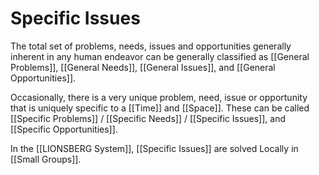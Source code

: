 # Specific Issues

The total set of problems, needs, issues and opportunities generally inherent in any human endeavor can be generally classified as [[General Problems]], [[General Needs]], [[General Issues]], and [[General Opportunities]]. 

Occasionally, there is a very unique problem, need, issue or opportunity that is uniquely specific to a [[Time]] and [[Space]]. These can be called [[Specific Problems]] / [[Specific Needs]] /  [[Specific Issues]], and [[Specific Opportunities]]. 

In the [[LIONSBERG System]], [[Specific Issues]] are solved Locally in [[Small Groups]]. 